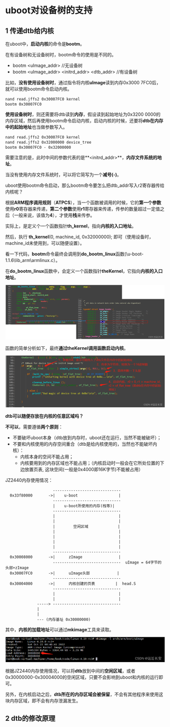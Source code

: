 # uboot对设备树的支持

## 1 传递dtb给内核

在uboot中，**启动内核**的命令是**bootm**。

在有设备树和无设备树时，bootm命令的使用是不同的。

- bootm <uImage_addr>                                                                 //无设备树
- bootm <uImage_addr> <initrd_addr> <dtb_addr>       //有设备树

比如，**没有使用设备树时**，通过指令将内核**uImage**读到内存0x3000 7FC0后，就可以使用bootm命令启动内核。

```shell
nand read.jffs2 0x30007FC0 kernel
bootm 0x30007FC0
```

**使用设备树时**，则还需要将dtb读到**内存**，假设读到起始地址为0x3200 0000的内存区域，然后再使用bootm命令启动内核，启动内核的时候，还要将**dtb在内存中的起始地址**也当做参数写入。

```shell
nand read.jffs2 0x30007FC0 kernel
nand read.jffs2 0x32000000 device_tree
bootm 0x30007FC0 - 0x32000000
```

需要注意的是，此时中间的参数代表的是**<initrd_addr>**，**内存文件系统的地址**。

当没有使用内存文件系统时，可以将它简写为一个**减号(-)**。

uboot使用bootm命令启动，那么bootm命令要怎么把dtb_addr写入r2寄存器传给内核呢？

根据**ARM程序调用规则**（**ATPCS**），当一个函数被调用的时候，它的**第一个参数**使用**r0**寄存器来传递，**第二个参数**使用**r1**寄存器来传递，传参的数量超过一定值之后（一般来说，该值为**4**），才使用**栈**来传参。

实际上，是定义个一个函数指针**th_kernel**，指向**内核的入口地址**。

然后，执行 **th_kernel**(0, machine_id, 0x32000000); 即可（使用设备时，machine_id未使用到，可以随便设置）。

看一下代码，**bootm**命令最终会调用到**do_bootm_linux**函数(\u-boot-1.1.6\lib_arm\armlinux.c）。

在**do_bootm_linux**函数中，会定义一个函数指针**theKernel**，它指向**内核的入口地址**。

![image-20240221220046284](figures/image-20240221220046284.png)

函数的简单分析如下，最终**通过theKernel调用函数启动内核**。

![image-20240221220116760](figures/image-20240221220116760.png)

**dtb可以随便存放在内核的任意区域吗？**

**不可以**，需要遵循**两个原则**：

- 不要破坏uboot本身（dtb放到内存时，uboot还在运行，当然不能被破坏）；
- 不要和内核使用的内存空间重合（dtb是给内核使用的，当然也不能破坏内核）：
  - 内核本身的空间不能占用；
  - 内核要用到的内存区域也不能占用；（内核启动时一般会在它所处位置的下边放置页表, 这块空间(一般是0x4000即16K字节)不能被占用）

JZ2440内存使用情况：

```
                     ------------------------------
  0x33f80000       ->|    u-boot                  |
                     ------------------------------
                     |    u-boot所使用的内存(栈等)|
                     ------------------------------
                     |                            |
                     |                            |
                     |        空闲区域             |
                     |                            |
                     |                            |
                     |                            |
                     |                            |
                     ------------------------------
  0x30008000       ->|      zImage                |
                     ------------------------------  uImage = 64字节的头部+zImage
  0x30007FC0       ->|      uImage头部            |
                     ------------------------------
  0x30004000       ->|      内核创建的页表         |  head.S
                     ------------------------------
                     |                            |
                     |                            |
              -----> ------------------------------
              |
              |
              --- (内存基址 0x30000000)
```

其中，**内核的加载地址**可以通过**mkimage**工具来读取。

![image-20240221220417527](figures/image-20240221220417527.png)

根据JZ2440内存使用情况，可以将**dtb**放到中间的**空闲区域**，或者0x30000000-0x30004000的空闲区域，只要不会影响到uboot和内核的运行即可。

另外，在内核启动之后，**dtb所在的内存区域会被保留**，不会有其他程序来使用这块内存区域，即不会有内存泄漏发生。

## 2 dtb的修改原理

